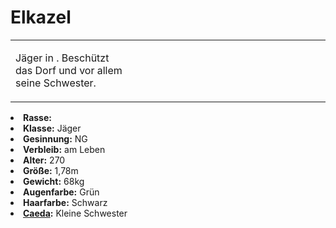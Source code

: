 # Elkazel

<primary-label ref="npc"/>

<secondary-label ref="faergria"/>

<secondary-label ref="farodris"/>

<secondary-label ref="farone"/>

<table>
<tr><td>
<p>
Jäger in <a href="Duskwood.md" anchor="teryvnat"></a>. Beschützt das Dorf und vor allem seine Schwester.
</p>

</td><td width="300">
<!-- Edit here -->
<img src="elkhazel.png" alt="" />
</td></tr>
</table>

<procedure title="Allgemeine Informationen">
<list columns="2">
<li><b>Rasse:</b> <a href="Folks.md" anchor="elfen"></a></li>
<li><b>Klasse:</b> Jäger</li>
<li><b>Gesinnung:</b> NG</li>
<li><b>Verbleib:</b> am Leben</li>
</list>
</procedure>

<procedure title="Aussehen">
<list columns="3">
<li><b>Alter:</b> 270</li>
<li><b>Größe:</b> 1,78m</li>
<li><b>Gewicht:</b> 68kg</li>
<li><b>Augenfarbe:</b> Grün</li>
<li><b>Haarfarbe:</b> Schwarz</li>
</list>
</procedure>

<procedure title="Beziehungen">
<list columns="2">
<li><b><a href="Caeda.md">Caeda</a>:</b> Kleine Schwester</li>
</list>
</procedure>

<!--
## Notizen

- **Ziele:** 
- **Geheimnisse:** 
-->
